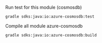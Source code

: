 

Run test for this module (cosmosdb)

```shell
gradle sdks:java:io:azure-cosmosdb:test
```

Compile all module azure-cosmosdb

```shell
gradle sdks:java:io:azure-cosmosdb:build
```

